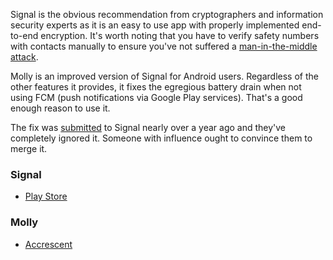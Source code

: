 Signal is the obvious recommendation from cryptographers and information security experts as it is an easy to use app with properly implemented end-to-end encryption. It's worth noting that you have to verify safety numbers with contacts manually to ensure you've not suffered a [man-in-the-middle attack](https://en.m.wikipedia.org/wiki/Man-in-the-middle_attack).



Molly is an improved version of Signal for Android users. Regardless of the other features it provides, it fixes the egregious battery drain when not using FCM (push notifications via Google Play services). That's a good enough reason to use it.

The fix was [submitted](https://github.com/signalapp/Signal-Android/pull/13337) to Signal nearly over a year ago and they've completely ignored it. Someone with influence ought to convince them to merge it.

### Signal
- [Play Store](https://play.google.com/store/apps/details?id=org.thoughtcrime.securesms)

### Molly
-  [Accrescent](https://accrescent.app/app/im.molly.app)
